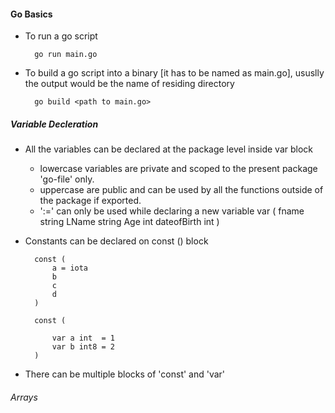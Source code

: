 #### Go Basics

- To run a go script

        go run main.go

- To build a go script into a binary [it has to be named as main.go], ususlly the output would be the name of residing directory

        go build <path to main.go>

##### Variable Decleration 

- All the variables can be declared at the package level inside var block
    - lowercase variables are private and scoped to the present package 'go-file' only.
    - uppercase are public and can be used by all the functions outside of the package if exported.
    - ':=' can only be used while declaring a new variable
        var (
            fname string
            LName string
            Age int
            dateofBirth int 
        )

- Constants can be declared on const () block

        const (
            a = iota
            b
            c
            d
        )

        const (

            var a int  = 1
            var b int8 = 2
        )

- There can be multiple blocks of 'const' and 'var'

###### Arrays
